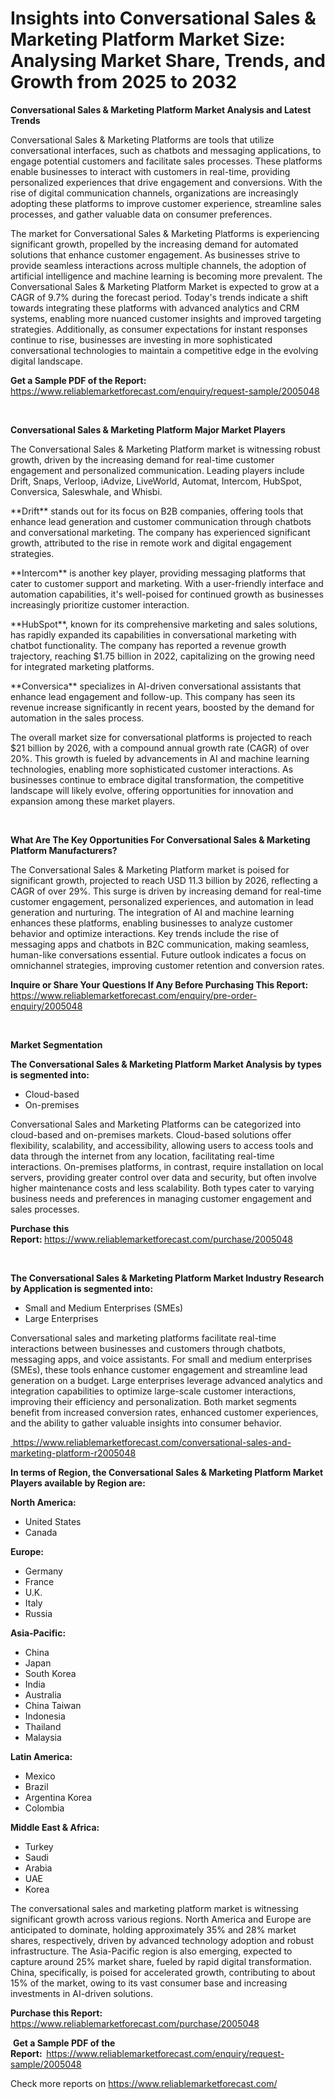 <p><h1>Insights into Conversational Sales & Marketing Platform Market Size: Analysing Market Share, Trends, and Growth from 2025 to 2032</h1></p><p><strong>Conversational Sales & Marketing Platform Market Analysis and Latest Trends</strong></p>
<p><p>Conversational Sales & Marketing Platforms are tools that utilize conversational interfaces, such as chatbots and messaging applications, to engage potential customers and facilitate sales processes. These platforms enable businesses to interact with customers in real-time, providing personalized experiences that drive engagement and conversions. With the rise of digital communication channels, organizations are increasingly adopting these platforms to improve customer experience, streamline sales processes, and gather valuable data on consumer preferences.</p><p>The market for Conversational Sales & Marketing Platforms is experiencing significant growth, propelled by the increasing demand for automated solutions that enhance customer engagement. As businesses strive to provide seamless interactions across multiple channels, the adoption of artificial intelligence and machine learning is becoming more prevalent. The Conversational Sales & Marketing Platform Market is expected to grow at a CAGR of 9.7% during the forecast period. Today's trends indicate a shift towards integrating these platforms with advanced analytics and CRM systems, enabling more nuanced customer insights and improved targeting strategies. Additionally, as consumer expectations for instant responses continue to rise, businesses are investing in more sophisticated conversational technologies to maintain a competitive edge in the evolving digital landscape.</p></p>
<p><strong>Get a Sample PDF of the Report:&nbsp;</strong> <a href="https://www.reliablemarketforecast.com/enquiry/request-sample/2005048?utm_campaign=1885&utm_medium=2&utm_source=Github&utm_content=ia&utm_term=29032025&utm_id=conversational-sales-marketing-platform">https://www.reliablemarketforecast.com/enquiry/request-sample/2005048</a></p>
<p>&nbsp;</p>
<p><strong>Conversational Sales & Marketing Platform Major Market Players</strong></p>
<p><p>The Conversational Sales & Marketing Platform market is witnessing robust growth, driven by the increasing demand for real-time customer engagement and personalized communication. Leading players include Drift, Snaps, Verloop, iAdvize, LiveWorld, Automat, Intercom, HubSpot, Conversica, Saleswhale, and Whisbi.</p><p>**Drift** stands out for its focus on B2B companies, offering tools that enhance lead generation and customer communication through chatbots and conversational marketing. The company has experienced significant growth, attributed to the rise in remote work and digital engagement strategies. </p><p>**Intercom** is another key player, providing messaging platforms that cater to customer support and marketing. With a user-friendly interface and automation capabilities, it's well-poised for continued growth as businesses increasingly prioritize customer interaction.</p><p>**HubSpot**, known for its comprehensive marketing and sales solutions, has rapidly expanded its capabilities in conversational marketing with chatbot functionality. The company has reported a revenue growth trajectory, reaching $1.75 billion in 2022, capitalizing on the growing need for integrated marketing platforms.</p><p>**Conversica** specializes in AI-driven conversational assistants that enhance lead engagement and follow-up. This company has seen its revenue increase significantly in recent years, boosted by the demand for automation in the sales process.</p><p>The overall market size for conversational platforms is projected to reach $21 billion by 2026, with a compound annual growth rate (CAGR) of over 20%. This growth is fueled by advancements in AI and machine learning technologies, enabling more sophisticated customer interactions. As businesses continue to embrace digital transformation, the competitive landscape will likely evolve, offering opportunities for innovation and expansion among these market players.</p></p>
<p>&nbsp;</p>
<p><strong>What Are The Key Opportunities For Conversational Sales & Marketing Platform Manufacturers?</strong></p>
<p><p>The Conversational Sales & Marketing Platform market is poised for significant growth, projected to reach USD 11.3 billion by 2026, reflecting a CAGR of over 29%. This surge is driven by increasing demand for real-time customer engagement, personalized experiences, and automation in lead generation and nurturing. The integration of AI and machine learning enhances these platforms, enabling businesses to analyze customer behavior and optimize interactions. Key trends include the rise of messaging apps and chatbots in B2C communication, making seamless, human-like conversations essential. Future outlook indicates a focus on omnichannel strategies, improving customer retention and conversion rates.</p></p>
<p><strong>Inquire or Share Your Questions If Any Before Purchasing This Report:</strong> <a href="https://www.reliablemarketforecast.com/enquiry/pre-order-enquiry/2005048?utm_campaign=1885&utm_medium=2&utm_source=Github&utm_content=ia&utm_term=29032025&utm_id=conversational-sales-marketing-platform">https://www.reliablemarketforecast.com/enquiry/pre-order-enquiry/2005048</a></p>
<p>&nbsp;</p>
<p><strong>Market Segmentation</strong></p>
<p><strong>The Conversational Sales & Marketing Platform Market Analysis by types is segmented into:</strong></p>
<p><ul><li>Cloud-based</li><li>On-premises</li></ul></p>
<p><p>Conversational Sales and Marketing Platforms can be categorized into cloud-based and on-premises markets. Cloud-based solutions offer flexibility, scalability, and accessibility, allowing users to access tools and data through the internet from any location, facilitating real-time interactions. On-premises platforms, in contrast, require installation on local servers, providing greater control over data and security, but often involve higher maintenance costs and less scalability. Both types cater to varying business needs and preferences in managing customer engagement and sales processes.</p></p>
<p><strong>Purchase this Report:&nbsp;</strong><a href="https://www.reliablemarketforecast.com/purchase/2005048?utm_campaign=1885&utm_medium=2&utm_source=Github&utm_content=ia&utm_term=29032025&utm_id=conversational-sales-marketing-platform">https://www.reliablemarketforecast.com/purchase/2005048</a></p>
<p>&nbsp;</p>
<p><strong>The Conversational Sales & Marketing Platform Market Industry Research by Application is segmented into:</strong></p>
<p><ul><li>Small and Medium Enterprises (SMEs)</li><li>Large Enterprises</li></ul></p>
<p><p>Conversational sales and marketing platforms facilitate real-time interactions between businesses and customers through chatbots, messaging apps, and voice assistants. For small and medium enterprises (SMEs), these tools enhance customer engagement and streamline lead generation on a budget. Large enterprises leverage advanced analytics and integration capabilities to optimize large-scale customer interactions, improving their efficiency and personalization. Both market segments benefit from increased conversion rates, enhanced customer experiences, and the ability to gather valuable insights into consumer behavior.</p></p>
<p><a href="https://www.reliablemarketforecast.com/conversational-sales-and-marketing-platform-r2005048?utm_campaign=1885&utm_medium=2&utm_source=Github&utm_content=ia&utm_term=29032025&utm_id=conversational-sales-marketing-platform">&nbsp;https://www.reliablemarketforecast.com/conversational-sales-and-marketing-platform-r2005048</a></p>
<p><strong>In terms of Region, the Conversational Sales & Marketing Platform Market Players available by Region are:</strong></p>
<p>
    <p> <strong> North America: </strong>
        <ul>
            <li>United States</li>
            <li>Canada</li>
        </ul>
        </p> 
    <p> <strong> Europe: </strong>
        <ul>
            <li>Germany</li>
            <li>France</li>
            <li>U.K.</li>
            <li>Italy</li>
            <li>Russia</li>
        </ul>
        </p> 
    <p> <strong> Asia-Pacific: </strong>
        <ul>
            <li>China</li>
            <li>Japan</li>
            <li>South Korea</li>
            <li>India</li>
            <li>Australia</li>
            <li>China Taiwan</li>
            <li>Indonesia</li>
            <li>Thailand</li>
            <li>Malaysia</li>
        </ul>
        </p> 
    <p> <strong> Latin America: </strong>
        <ul>
            <li>Mexico</li>
            <li>Brazil</li>
            <li>Argentina Korea</li>
            <li>Colombia</li>
        </ul>
        </p> 
    <p> <strong> Middle East & Africa: </strong>
        <ul>
            <li>Turkey</li>
            <li>Saudi</li>
            <li>Arabia</li>
            <li>UAE</li>
            <li>Korea</li>
        </ul>
    </p>
    </p>
<p><p>The conversational sales and marketing platform market is witnessing significant growth across various regions. North America and Europe are anticipated to dominate, holding approximately 35% and 28% market shares, respectively, driven by advanced technology adoption and robust infrastructure. The Asia-Pacific region is also emerging, expected to capture around 25% market share, fueled by rapid digital transformation. China, specifically, is poised for accelerated growth, contributing to about 15% of the market, owing to its vast consumer base and increasing investments in AI-driven solutions.</p></p>
<p><strong>Purchase this Report: </strong><a href="https://www.reliablemarketforecast.com/purchase/2005048?utm_campaign=1885&utm_medium=2&utm_source=Github&utm_content=ia&utm_term=29032025&utm_id=conversational-sales-marketing-platform">https://www.reliablemarketforecast.com/purchase/2005048</a></p>
<p>&nbsp;<strong>Get a Sample PDF of the Report:&nbsp;&nbsp;</strong><a href="https://www.reliablemarketforecast.com/enquiry/request-sample/2005048?utm_campaign=1885&utm_medium=2&utm_source=Github&utm_content=ia&utm_term=29032025&utm_id=conversational-sales-marketing-platform">https://www.reliablemarketforecast.com/enquiry/request-sample/2005048</a></p>
<p><strong></strong></p>
<p>Check more reports on <a href="https://www.reliablemarketforecast.com/?utm_campaign=1885&utm_medium=2&utm_source=Github&utm_content=ia&utm_term=29032025&utm_id=conversational-sales-marketing-platform">https://www.reliablemarketforecast.com/</a></p>